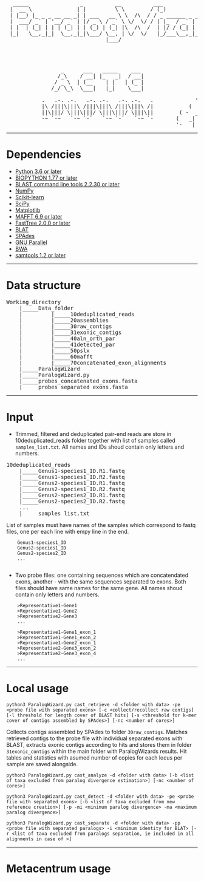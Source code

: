 <pre> 
  _____                _          __          ___                  _ 
 |  __ \              | |         \ \        / (_)                | |              /\
 | |__) |_ _ _ __ __ _| | ___   __ \ \  /\  / / _ ______ _ _ __ __| |             /  \
 |  ___/ _` | '__/ _` | |/ _ \ / _` \ \/  \/ / | |_  / _` | '__/ _` |            |    |
 | |  | (_| | | | (_| | | (_) | (_| |\  /\  /  | |/ / (_| | | | (_| |          --:'''':--
 |_|   \__,_|_|  \__,_|_|\___/ \__, | \/  \/   |_/___\__,_|_|  \__,_|            :'_' :
                               |___/                                             _:"":\___
                                                                 ' '      ____.' :::     '._
                                                                . *=====<<=)           \    :
                                                                 .  '      '-'-'\_      /'._.'
                                                                                  \====:_ ""
                 _      ___   _____    ___                                       .'     \\
                /_\    / __| |_   _|  / __|                                     :       :
               / _ \  | (__    | |   | (_ |                                    /   :    \
              /_/ \_\  \___|   |_|    \___|                                   :   .      '.
                                                              ,. _            :  : :      :
           .   .-. .-.   .-. .-.   .-. .-.   .             '-' _  ).          :__:-:__.;--'
           |\ /|||\|||\ /|||\|||\ /|||\|||\ /|           (   _|  _  )        '-'   '-'
           ||\|||/ \|||\|||/ \|||\|||/ \|||\||        ( -  _| |_|   -_
           -~ `-~   `-~ `-`   `-~ `-`   `-~ `-       (   _| |_  |_    )
                                                     '-   |_         -</pre>
---
# Dependencies
  * [Python 3.6 or later](https://www.python.org/downloads/)
  * [BIOPYTHON 1.77 or later](https://biopython.org/wiki/Download)
  * [BLAST command line tools 2.2.30 or later](https://www.ncbi.nlm.nih.gov/books/NBK131777/#_Blast_ReleaseNotes_BLAST_2_2_30_October_)
  * [NumPy](https://numpy.org)
  * [Scikit-learn](https://scikit-learn.org/stable/user_guide.html)
  * [SciPy](https://www.scipy.org)
  * [Matplotlib](https://matplotlib.org)
  * [MAFFT 6.9 or later](https://mafft.cbrc.jp/alignment/software/)
  * [FastTree 2.0.0 or later](http://www.microbesonline.org/fasttree/)
  * [BLAT](http://genome.ucsc.edu/goldenPath/help/blatSpec.html)
  * [SPAdes](http://cab.spbu.ru/software/spades/)
  * [GNU Parallel](http://www.gnu.org/software/parallel/) 
  * [BWA](https://github.com/lh3/bwa)
  * [samtools 1.2 or later](https://github.com/samtools/samtools)

---
# Data structure

<pre>
Working_directory
    |_____Data_folder
    |         |_____10deduplicated_reads
    |         |_____20assemblies
    |         |_____30raw_contigs
    |         |_____31exonic_contigs
    |         |_____40aln_orth_par
    |         |_____41detected_par
    |         |_____50pslx
    |         |_____60mafft
    |         |_____70concatenated_exon_alignments
    |_____ParalogWizard
    |_____ParalogWizard.py
    |_____probes_concatenated_exons.fasta
    |_____probes_separated_exons.fasta
</pre>
    
---
# Input

* Trimmed, filtered and deduplicated pair-end reads are store in 10deduplicated_reads folder together with list of samples called ```samples_list.txt```. All names and IDs shoud contain only letters and numbers. 

<pre>
10deduplicated_reads
    |_____Genus1-species1_ID.R1.fastq
    |_____Genus1-species1_ID.R2.fastq
    |_____Genus2-species1_ID.R1.fastq
    |_____Genus2-species1_ID.R2.fastq
    |_____Genus2-species2_ID.R1.fastq
    |_____Genus2-species2_ID.R2.fastq
    ...
    |_____samples_list.txt
</pre>

List of samples must have names of the samples which correspond to fastq files, one per each line with empy line in the end.
```    
    Genus1-species1_ID
    Genus2-species1_ID
    Genus2-species2_ID
    ...
    
```

* Two probe files: one containing sequences which are concatendated exons, another - with the same sequences separated to exons. Both files should have same names for the same gene. All names shoud contain only letters and numbers.
```
    >Representative1-Gene1
    >Representative1-Gene2
    >Representative2-Gene3
    ...
 ```

```
    >Representative1-Gene1_exon_1
    >Representative1-Gene1_exon_2
    >Representative1-Gene2_exon_1
    >Representative2-Gene3_exon_2
    >Representative2-Gene3_exon_4
    ...
```

---
# Local usage




```python3 ParalogWizard.py cast_retrieve -d <folder with data> -pe <probe file with separated exons> [-c <collect/recollect raw contigs][-l threshold for length cover of BLAST hits] [-s <threshold for k-mer cover of contigs assembled by SPAdes>] [-nc <number of cores>]```

Collects contigs assembled by SPAdes to folder ```30raw_contigs```. Matches retrieved contigs to the probe file with individual separated exons with BLAST, extracts exonic contigs according to hits and stores them in folder ```31exonic_contigs``` within the main folder with ParalogWizards results. Hit tables and statistics with asumed number of copies for each locus per sample are saved alongside.

```python3 ParalogWizard.py cast_analyze -d <folder with data> [-b <list of taxa excluded from paralog divergence estimation>] [-nc <number of cores>]```

```python3 ParalogWizard.py cast_detect -d <folder with data> -pe <probe file with separated exons> [-b <list of taxa excluded from new reference creation>] [-p -mi <minimum paralog divergence> -ma <maximum paralog divergence>] ``` 

```python3 ParalogWizard.py cast_separate -d <folder with data> -pp <probe file with separated paralogs> -i <minimum identity for BLAT> [-r <list of taxa excluded from paralogs separation, ie included in all alignments in case of >]```


---
# Metacentrum usage




